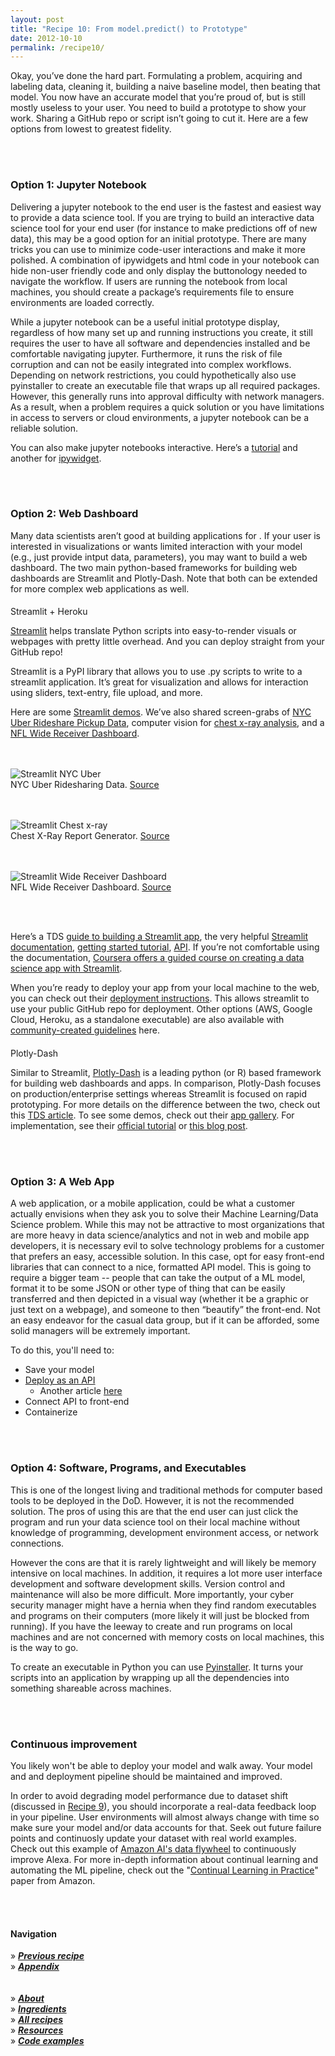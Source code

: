 ```yaml
---
layout: post
title: "Recipe 10: From model.predict() to Prototype"
date: 2012-10-10
permalink: /recipe10/
---
```

Okay, you’ve done the hard part. Formulating a problem, acquiring and labeling data, cleaning it, building a naive baseline model, then beating that model. You now have an accurate model that you’re proud of, but is still mostly useless to your user. You need to build a prototype to show your work. Sharing a GitHub repo or script isn’t going to cut it. Here are a few options from lowest to greatest fidelity.

<br><br>
### Option 1: Jupyter  Notebook
Delivering a jupyter notebook to the end user is the fastest and easiest way to provide a data science tool. If you  are trying to build an interactive data science tool for your end user (for instance to make predictions off of new data), this may be a good option for an initial prototype. There are many tricks you can use to minimize code-user interactions and make it more polished. A combination of ipywidgets and html code in your notebook can hide non-user friendly code and only display the buttonology needed to navigate the workflow. If users are running the notebook from local machines, you should create a package’s requirements file to ensure environments are loaded correctly.

While a jupyter notebook can be a useful initial prototype display, regardless of how many set up and running instructions you create, it still requires the user to have all software and dependencies installed and  be comfortable navigating jupyter. Furthermore, it runs the risk of file corruption and can not be easily integrated into complex workflows.  Depending on network restrictions, you could hypothetically also use pyinstaller to create an executable file that wraps up all required packages. However, this generally runs into approval difficulty with network managers.  As a result, when a problem requires a quick solution or you have limitations in access to servers or cloud environments, a jupyter notebook can be a reliable solution.

You can also make jupyter notebooks interactive. Here’s a [tutorial](https://towardsdatascience.com/interactive-visualizations-in-jupyter-notebook-3be02ab2b8cd) and another for [ipywidget](https://towardsdatascience.com/bring-your-jupyter-notebook-to-life-with-interactive-widgets-bc12e03f0916).

<br><br>
### Option 2: Web Dashboard
Many data scientists aren’t good at building applications for . If your user is interested in visualizations or wants limited interaction with your model (e.g., just provide intput data, parameters), you may want to build a web dashboard. The two main python-based frameworks for building web dashboards are Streamlit and Plotly-Dash. Note that both can be extended for more complex web applications as well. 

####
Streamlit + Heroku

[Streamlit](https://streamlit.io/) helps translate Python scripts into easy-to-render visuals or webpages with pretty little overhead. And you can deploy straight from your GitHub repo!

Streamlit is a PyPI library that allows you to use .py scripts to write to a streamlit application. It’s great for visualization and allows for interaction using sliders, text-entry, file upload, and more.

Here are some [Streamlit demos](https://streamlit.io/gallery?type=apps&category=featured). We’ve also shared screen-grabs of [NYC Uber Rideshare Pickup Data](https://share.streamlit.io/streamlit/demo-uber-nyc-pickups/), computer vision for [chest x-ray analysis](https://share.streamlit.io/ashishthomaschempolil/medical-image-captioning-on-chest-x-rays/main/final.py), and a [NFL Wide Receiver Dashboard](https://share.streamlit.io/maxbolger/nfl-receiver-dashboard/main/receiver-dashboard.py).

<br><br>
![Streamlit NYC Uber](/assets/recipe10/streamlit_rideshare_nyc.png)<br>
NYC Uber Ridesharing Data. [Source](https://share.streamlit.io/streamlit/demo-uber-nyc-pickups/)

<br><br>
![Streamlit Chest x-ray](/assets/recipe10/streamlit_chest_xray.png)<br>
Chest X-Ray Report Generator. [Source](https://share.streamlit.io/ashishthomaschempolil/medical-image-captioning-on-chest-x-rays/main/final.py)

<br><br>
![Streamlit Wide Receiver Dashboard](/assets/recipe10/streamlit_wide_receiver.png)<br>
NFL Wide Receiver Dashboard. [Source](https://share.streamlit.io/maxbolger/nfl-receiver-dashboard/main/receiver-dashboard.py)

<br><br>

Here’s a TDS [guide to building a Streamlit app](https://towardsdatascience.com/data-analytics-to-web-app-streamlit-made-easy-ed687266f0e8), the very helpful [Streamlit documentation](https://docs.streamlit.io/en/stable/), [getting started tutorial](https://docs.streamlit.io/en/stable/getting_started.html), [API](https://docs.streamlit.io/en/stable/api.html). If you’re not comfortable using the documentation, [Coursera offers a guided course on creating a data science app with Streamlit](https://www.coursera.org/projects/data-science-streamlit-python).

When you’re ready to deploy your app from your local machine to the web, you can check out their [deployment instructions](https://docs.streamlit.io/en/stable/deploy_streamlit_app.html). This allows streamlit to use your public GitHub repo for deployment. Other options (AWS, Google Cloud, Heroku, as a standalone executable) are also available with [community-created guidelines](https://discuss.streamlit.io/t/streamlit-deployment-guide-wiki/5099) here.

####
Plotly-Dash

Similar to Streamlit, [Plotly-Dash](https://plotly.com/dash/) is a leading python (or R) based framework for building web dashboards and apps. In comparison, Plotly-Dash focuses on production/enterprise settings whereas Streamlit is focused on rapid prototyping. For more details on the difference between the two, check out this [TDS article](https://towardsdatascience.com/plotly-dash-vs-streamlit-which-is-the-best-library-for-building-data-dashboard-web-apps-97d7c98b938c). To see some demos, check out their [app gallery](https://dash-gallery.plotly.host/Portal/). For implementation, see their [official tutorial](https://dash.plotly.com/installation) or [this blog post](https://www.statworx.com/en/blog/how-to-build-a-dashboard-in-python-plotly-dash-step-by-step-tutorial/).

<br><br>
### Option 3: A Web App
A web application, or a mobile application, could be what a customer actually envisions when they ask you to solve their Machine Learning/Data Science problem. While this may not be attractive to most organizations that are more heavy in data science/analytics and not in web and mobile app developers, it is necessary evil to solve technology problems for a customer that prefers an easy, accessible solution. In this case, opt for easy front-end libraries that can connect to a nice, formatted API model. This is going to require a bigger team -- people that can take the output of a ML model, format it to be some JSON or other type of thing that can be easily transferred and then depicted in a visual way (whether it be a graphic or just text on a webpage), and someone to then “beautify” the front-end. Not an easy endeavor for the casual data group, but if it can be afforded, some solid managers will be extremely important.

To do this, you'll need to:
- Save your model
- [Deploy as an API](https://towardsdatascience.com/deploying-a-machine-learning-model-as-a-rest-api-4a03b865c166)
    - Another article [here](https://towardsdatascience.com/how-to-easily-deploy-machine-learning-models-using-flask-b95af8fe34d4)
- Connect API to front-end
- Containerize


<br><br>
### Option 4: Software, Programs, and Executables

This is one of the longest living and traditional methods for computer based tools to be deployed in the DoD.  However, it is not the recommended solution. The pros of using this are that the end user can just click the program and run your data science tool on their local machine without  knowledge of programming, development environment access, or network connections.

However the cons are that it is rarely lightweight and will likely be memory intensive  on local machines. In addition, it requires a lot more user interface development and software development skills. Version control and maintenance will also be more difficult.  More importantly, your cyber security manager might have a hernia when they find random executables and programs on their computers (more likely it will just be blocked from running). If you have the leeway to create and run programs on local machines and are not concerned with memory costs on local machines, this is the way to go.

To create an executable in Python you can use [Pyinstaller](https://realpython.com/pyinstaller-python/). It turns  your scripts into an application by wrapping up all the dependencies into something shareable across machines.

<br><br>
### Continuous improvement

You likely won't be able to deploy your model and walk away. Your model and and deployment pipeline should be maintained and improved. 

In order to avoid degrading model performance due to dataset shift (discussed in [Recipe 9](/recipe9)), you should incorporate a real-data feedback loop in your pipeline. User environments will almost always change with time so make sure your model and/or data accounts for that. Seek out future failure points and continuosly update your dataset with real world examples. Check out this example of [Amazon AI's data flywheel](https://www.wired.com/story/amazon-artificial-intelligence-flywheel/) to continuously improve Alexa. For more in-depth information about continual learning and automating the ML pipeline, check out the "[Continual Learning in Practice](https://arxiv.org/pdf/1903.05202.pdf)" paper from Amazon.


<br><br>

#### Navigation
» **[_Previous recipe_](/recipe9)**<br>
» **[_Appendix_](/appendix-a)**<br><br><br>
» **[_About_](/about)**<br>
» **[_Ingredients_](/ingredients)**<br>
» **[_All recipes_](/recipes)**<br>
» **[_Resources_](/resources)**<br>
» **[_Code examples_](/examples)**<br>
